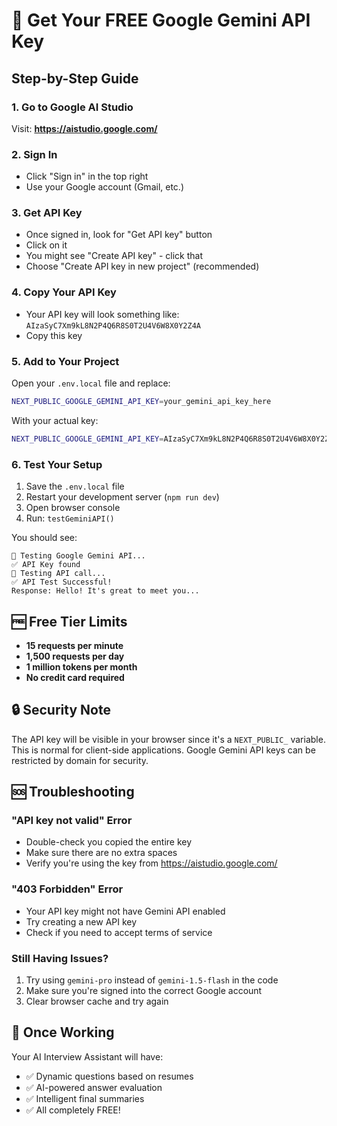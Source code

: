 # 🚀 Get Your FREE Google Gemini API Key

## Step-by-Step Guide

### 1. Go to Google AI Studio
Visit: **https://aistudio.google.com/**

### 2. Sign In
- Click "Sign in" in the top right
- Use your Google account (Gmail, etc.)

### 3. Get API Key
- Once signed in, look for "Get API key" button
- Click on it
- You might see "Create API key" - click that
- Choose "Create API key in new project" (recommended)

### 4. Copy Your API Key
- Your API key will look something like: `AIzaSyC7Xm9kL8N2P4Q6R8S0T2U4V6W8X0Y2Z4A`
- Copy this key

### 5. Add to Your Project
Open your `.env.local` file and replace:
```bash
NEXT_PUBLIC_GOOGLE_GEMINI_API_KEY=your_gemini_api_key_here
```

With your actual key:
```bash
NEXT_PUBLIC_GOOGLE_GEMINI_API_KEY=AIzaSyC7Xm9kL8N2P4Q6R8S0T2U4V6W8X0Y2Z4A
```

### 6. Test Your Setup
1. Save the `.env.local` file
2. Restart your development server (`npm run dev`)
3. Open browser console
4. Run: `testGeminiAPI()`

You should see:
```
🧪 Testing Google Gemini API...
✅ API Key found
🚀 Testing API call...
✅ API Test Successful!
Response: Hello! It's great to meet you...
```

## 🆓 Free Tier Limits
- **15 requests per minute**
- **1,500 requests per day**
- **1 million tokens per month**
- **No credit card required**

## 🔒 Security Note
The API key will be visible in your browser since it's a `NEXT_PUBLIC_` variable. This is normal for client-side applications. Google Gemini API keys can be restricted by domain for security.

## 🆘 Troubleshooting

### "API key not valid" Error
- Double-check you copied the entire key
- Make sure there are no extra spaces
- Verify you're using the key from https://aistudio.google.com/

### "403 Forbidden" Error
- Your API key might not have Gemini API enabled
- Try creating a new API key
- Check if you need to accept terms of service

### Still Having Issues?
1. Try using `gemini-pro` instead of `gemini-1.5-flash` in the code
2. Make sure you're signed into the correct Google account
3. Clear browser cache and try again

## 🎉 Once Working
Your AI Interview Assistant will have:
- ✅ Dynamic questions based on resumes
- ✅ AI-powered answer evaluation
- ✅ Intelligent final summaries
- ✅ All completely FREE!